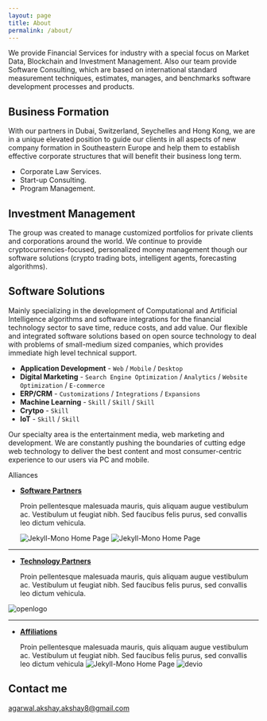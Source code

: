 ```yaml
---
layout: page
title: About
permalink: /about/
---
```


We provide Financial Services for industry with a special focus on Market Data, Blockchain and Investment Management. Also our team provide Software Consulting, which are based on international standard measurement techniques, estimates, manages, and benchmarks software development processes and products.

## Business Formation 
With our partners in Dubai, Switzerland, Seychelles and Hong Kong, we are in a unique elevated position to guide our clients in all aspects of new company formation in Southeastern Europe and help them to establish effective corporate structures that will benefit their business long term. 
 
* Corporate Law Services.
* Start-up Consulting.
* Program Management.

## Investment Management
The group was created to manage customized portfolios for private clients and corporations around the world. We continue to provide cryptocurrencies-focused, personalized money management though our software solutions (crypto trading bots, intelligent agents, forecasting algorithms).

## Software Solutions
Mainly specializing in the development of Computational and Artificial Intelligence algorithms and software integrations for the financial technology sector to save time, reduce costs, and add value. Our  flexible and integrated software solutions based on open source technology to deal with problems of small-medium sized companies, which provides immediate high level technical support.


* **Application Development** - `Web` / `Mobile` / `Desktop`
* **Digital Marketing** - `Search Engine Optimization` / `Analytics` / `Website Optimization` / `E-commerce`
* **ERP/CRM** - `Customizations` / `Integrations` / `Expansions`
* **Machine Learning** - `Skill` / `Skill` / `Skill` 
* **Crytpo** - `Skill`
* **IoT** - `Skill` / `Skill` 
    
    
Our specialty area is the entertainment media, web marketing and development. We are constantly pushing the boundaries of cutting edge web technology to deliver the best content and most consumer-centric experience to our users via PC and mobile.
 
 Alliances

* [**Software Partners**](#) 
   
   Proin pellentesque malesuada mauris, quis aliquam augue vestibulum ac. Vestibulum ut feugiat nibh. Sed faucibus felis purus, sed convallis leo dictum vehicula.
   
   ![Jekyll-Mono Home Page](https://cdn.cryptohopper.com/images/gdax_logo.png) 
   ![Jekyll-Mono Home Page](https://www.bvoh.com/wp-content/uploads/2016/04/github-logo.jpg)
   

***

* [**Technology Partners**](#) 

    Proin pellentesque malesuada mauris, quis aliquam augue vestibulum ac. Vestibulum ut feugiat nibh. Sed faucibus felis purus, sed convallis leo dictum vehicula.

![openlogo](http://fossbytes.com/wp-content/uploads/2015/09/artificial-intelligence-ubuntu-mycroft-1.jpg)

***

* [**Affiliations**](#) 

   Proin pellentesque malesuada mauris, quis aliquam augue vestibulum ac. Vestibulum ut feugiat nibh. Sed faucibus felis purus, sed convallis leo dictum vehicula
![Jekyll-Mono Home Page](https://res-5.cloudinary.com/crunchbase-production/image/upload/c_lpad,h_256,w_256,f_auto,q_auto:eco/h2m8pknt3n20uvdoxfjw)
![devio](https://media.licdn.com/dms/image/C560BAQFo7p5mrrjZnA/company-logo_200_200/0?e=2159024400&v=beta&t=L5yfcHZSyYDdl6Fa6fwbNarAN1v5sWQLpYZGfznLGKw)

## Contact me

[agarwal.akshay.akshay8@gmail.com](mailto:agarwal.akshay.akshay8@gmail.com)

